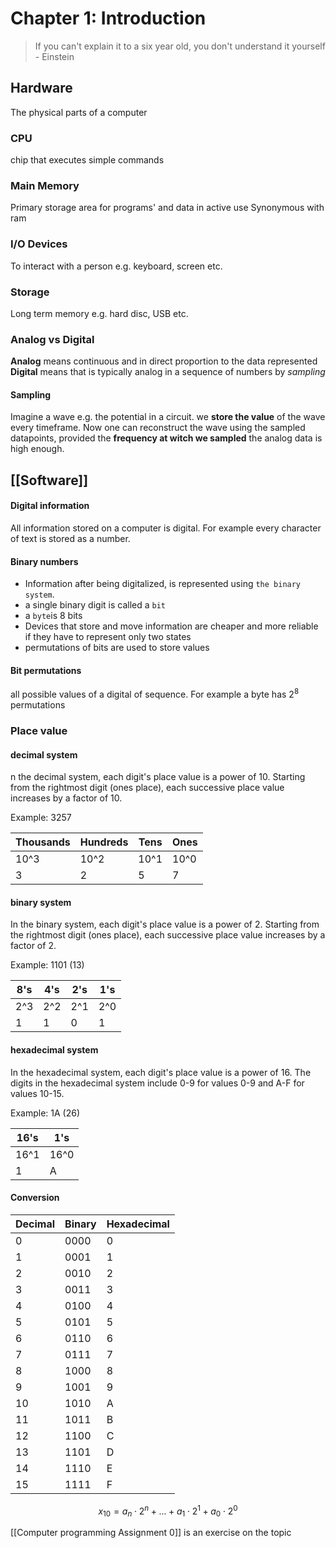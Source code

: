 # Chapter 1: Introduction
> If you can't explain it to a six year old, you don't understand it yourself - Einstein
## Hardware
The physical parts of a computer
### CPU
chip that executes simple commands
### Main Memory
Primary storage area for programs' and data in active use
Synonymous with ram
### I/O Devices
To interact with a person e.g. keyboard, screen etc.
### Storage
Long term memory e.g. hard disc, USB etc.

### Analog vs Digital
**Analog** means continuous and in direct proportion to the data represented
**Digital** means that is typically analog in a sequence of numbers by *sampling*
#### Sampling
Imagine a wave e.g. the potential in a circuit. we **store the value** of the wave every timeframe.
Now one can reconstruct the wave using the sampled datapoints, provided the **frequency at witch we sampled** the analog data is high enough.
## [[Software]]
#### Digital information
All information stored on a computer is digital. For example every character of text is stored as a number.
#### Binary numbers
- Information after being digitalized, is represented using `the binary system`.
- a single binary digit is called a `bit`
- a `byte`is 8 bits
- Devices that store and move information are cheaper and more reliable if they have to represent only two states
- permutations of bits are used to store values
#### Bit permutations
all possible values of a digital of sequence. For example a byte has $2^8$ permutations
### Place value
#### decimal system
n the decimal system, each digit's place value is a power of 10. Starting from the rightmost digit (ones place), each successive place value increases by a factor of 10.

Example: 3257

| Thousands | Hundreds | Tens | Ones |
|-----------|----------|------|------|
|    10^3   |   10^2   | 10^1 | 10^0 |
|     3     |    2     |  5   |  7   |
####  binary system
In the binary system, each digit's place value is a power of 2. Starting from the rightmost digit (ones place), each successive place value increases by a factor of 2.

Example: 1101 (13)

|  8's  |  4's  |  2's  |  1's  |
|-------|-------|-------|-------|
| 2^3   | 2^2   | 2^1   | 2^0   |
|   1   |   1   |   0   |   1   |

#### hexadecimal system
In the hexadecimal system, each digit's place value is a power of 16. The digits in the hexadecimal system include 0-9 for values 0-9 and A-F for values 10-15.

Example: 1A (26)

|  16's  |  1's  |
|--------|-------|
| 16^1   | 16^0  |
|   1    |   A   |

#### Conversion
| Decimal | Binary  | Hexadecimal |
|---------|---------|-------------|
|    0    |   0000  |      0      |
|    1    |   0001  |      1      |
|    2    |   0010  |      2      |
|    3    |   0011  |      3      |
|    4    |   0100  |      4      |
|    5    |   0101  |      5      |
|    6    |   0110  |      6      |
|    7    |   0111  |      7      |
|    8    |   1000  |      8      |
|    9    |   1001  |      9      |
|   10    |   1010  |      A      |
|   11    |   1011  |      B      |
|   12    |   1100  |      C      |
|   13    |   1101  |      D      |
|   14    |   1110  |      E      |
|   15    |   1111  |      F      |

$$
x_{10} = a_n\cdot2^n+...+a_1\cdot2^1+a_0\cdot2^0
$$

[[Computer programming Assignment 0]] is an exercise on the topic